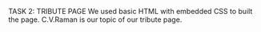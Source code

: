 TASK 2: TRIBUTE PAGE We used basic HTML with embedded CSS to built the page. C.V.Raman is our topic of our tribute page.

